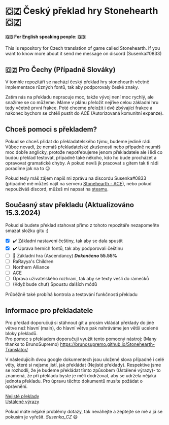 
# :czech_republic: Český překlad hry Stonehearth :czech_republic:

#### :uk: For English speaking people: :uk:
This is repository for Czech translation of game called Stonehearth. If you want to know more about it send me message on discord (Susenka#0833) <br/>

## :czech_republic: Pro Čechy (Případně Slováky)
V tomhle repozitáři se nachází český překlad hry stonehearth včetně implementace různých fontů, tak aby podporovaly české znaky.

Zatím nás na překladu nepracuje moc, takže vývoj není moc rychlý, ale snažíme se co můžeme. Máme v plánu přeložit nejříve celou základní hru tedy včetně první frakce. Poté chceme přeložit i dvě zbývající frakce a nakonec bychom se chtěli pustit do ACE (Autorizovaná komunitní expanze).

## Chceš pomoci s překladem?
Pokud se chceš přidat do překladatelského týmu, budeme jedině rádi. Vůbec nevadí, že nemáš překladatelské zkušenosti nebo případně neumíš moc dobře anglicky, protože nepotřebujeme jenom překladatele ale i lidi co budou překlad testovat, případně také někoho, kdo ho bude procházet a opravovat gramatické chyby. A pokud nevíš jk pracovat s gitem tak ti rádi poradíme jak na to :wink:

Pokud tedy máš zájem napiš mi zprávu na discordu Susenka#0833 (případně mě můžeš najít na serveru [Stonehearth - ACE](https://discord.gg/8dxCsqB)), nebo pokud nepoužíváš discord, můžeš mi napsat na [steamu](https://steamcommunity.com/id/susenak/).

## Současný stav překladu (Aktualizováno 15.3.2024)
Pokud si budete překlad stahovat přímo z tohoto repozitáře nezapomeňte smazat složku gitu :)

- [x] :heavy_check_mark: Základní nastavení češtiny, tak aby se dala spustit
- [x] :heavy_check_mark: Úprava herních fontů, tak aby podporovali češtinu
- [ ] :construction: Základní hra (Ascendancy) **_Dokončeno_ 55.55%**
- [ ] RaRayya's Children
- [ ] Northern Alliance
- [ ] ACE
- [ ] Úprava uživatelského rozhraní, tak aby se texty vešli do rámečků
- [ ] \(Když bude chuť) Spoustu dalších módů

Průběžně také probíhá kontrola a testování funkčnosti překladu

## Informace pro překladatele
Pro překlad doporučuji si stáhnout git a prosím vkládat překlady do jiné větve než hlavní (main), do hlavní větve pak nahráváme jen větší ucelené bloky překladů.<br/>
Pro pomoc s překladem doporučuji využít tento pomocný nástroj: (Many thanks to BrunoSupremo) https://brunosupremo.github.io/Stonehearth-Translator/

V následujícíh dvou google dokumentech jsou uložené slova případně i celé věty, které si nejsme jistí, jak překládat (Nejisté překlady). Respektive jsme se rozhodli, že je budeme překládat tímto způsobem (Ustálené výrazy)- to znamená, že při překladu byste je měli dodržovat, aby se udržela nějaká jednota překladu. Pro úpravu těchto dokumentů musíte požádat o oprávnění.

[Nejisté překlady](https://docs.google.com/document/d/1XPQzsXc9MoOCnaVSEjkDlhrqXI0NYyxz/edit)<br/>
[Ustálené výrazy](https://docs.google.com/document/d/1CrqKTX2AkoIyoFndXLSLgXdvWC69zpGG/edit)<br/>

Pokud máte nějaké problémy dotazy, tak neváhejte a zeptejte se mě a já se pokusím je vyřešit. _Susenka_CZ_ :smile:
